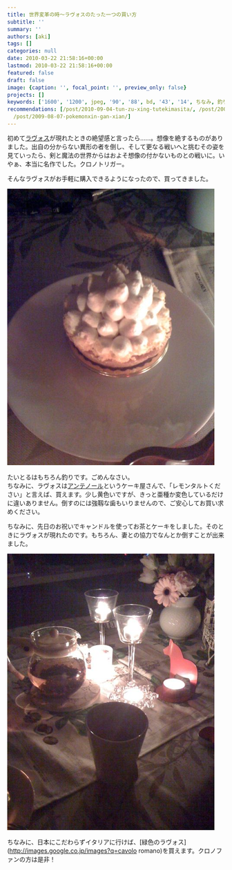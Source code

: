 ```yaml
---
title: 世界変革の時〜ラヴォスのたった一つの買い方
subtitle: ''
summary: ''
authors: [aki]
tags: []
categories: null
date: 2010-03-22 21:58:16+00:00
lastmod: 2010-03-22 21:58:16+00:00
featured: false
draft: false
image: {caption: '', focal_point: '', preview_only: false}
projects: []
keywords: ['1600', '1200', jpeg, '90', '88', bd, '43', '14', ちなみ, 釣り]
recommendations: [/post/2010-09-04-tun-zu-xing-tutekimasita/, /post/2009-06-20-cheng-jiu-yuan-nozi-yang-hua/,
  /post/2009-08-07-pokemonxin-gan-xian/]
---
```

初めて[ラヴォス](http://images.google.co.jp/images?q=%83%89%83%94%83H%83X)が現れたときの絶望感と言ったら……。想像を絶するものがありました。出自の分からない異形の者を倒し、そして更なる戦いへと挑むその姿を見ていったら、剣と魔法の世界からはおよそ想像の付かないものとの戦いに。いやぁ、本当に名作でした。クロノトリガー。

そんなラヴォスがお手軽に購入できるようになったので、買ってきました。

[![](p_1600_1200_a6bd4391-97d5-44c1-88d6-bda89d89961f.jpeg)](p_1600_1200_a6bd4391-97d5-44c1-88d6-bda89d89961f.jpeg)

たいとるはもちろん釣りです。ごめんなさい。  
ちなみに、ラヴォスは[アンテノール](http://www.antenor.jp/)というケーキ屋さんで、「レモンタルトください」と言えば、買えます。少し黄色いですが、きっと亜種か変色しているだけに違いありません。倒すのには強靱な歯もいりませんので、ご安心してお買い求めください。

ちなみに、先日のお祝いでキャンドルを使ってお茶とケーキをしました。そのときにラヴォスが現れたのです。もちろん、妻との協力でなんとか倒すことが出来ました。

[![](p_1600_1200_00394a14-0884-4b43-9f87-cfb3a0d90dee.jpeg)](p_1600_1200_00394a14-0884-4b43-9f87-cfb3a0d90dee.jpeg)

ちなみに、日本にこだわらずイタリアに行けば、[緑色のラヴォス](http://images.google.co.jp/images?q=cavolo romano)を買えます。クロノファンの方は是非！


